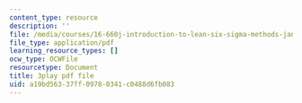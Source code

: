 ```yaml
---
content_type: resource
description: ''
file: /media/courses/16-660j-introduction-to-lean-six-sigma-methods-january-iap-2012/a19bd56337ff09780341c0488d6fb083_hQRfikgHzdg.pdf
file_type: application/pdf
learning_resource_types: []
ocw_type: OCWFile
resourcetype: Document
title: 3play pdf file
uid: a19bd563-37ff-0978-0341-c0488d6fb083
---
```


